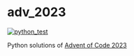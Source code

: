 # adv_2023

[![python_test](https://github.com/vil02/adv_2023/actions/workflows/python_test.yml/badge.svg)](https://github.com/vil02/adv_2023/actions/workflows/python_test.yml)

Python solutions of [Advent of Code 2023](https://adventofcode.com/2023)
